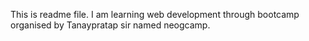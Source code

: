 This is readme file. I am learning web development through bootcamp organised by Tanaypratap sir named neogcamp. 